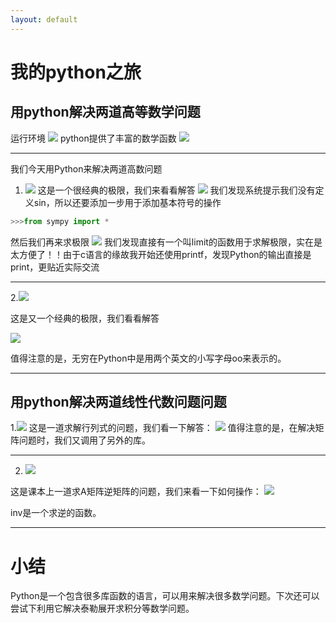 ```yaml
---
layout: default
---
```


# 我的python之旅
## 用python解决两道高等数学问题
运行环境
![](https://raw.githubusercontent.com/YoungAragon/swi-homework/gh-pages/images/lab10-1.png)
python提供了丰富的数学函数
![](https://raw.githubusercontent.com/YoungAragon/swi-homework/gh-pages/images/lab10-2.png)


---

我们今天用Python来解决两道高数问题
1. ![](https://raw.githubusercontent.com/YoungAragon/swi-homework/gh-pages/images/%E9%AB%98%E6%95%B01.jpg)
这是一个很经典的极限，我们来看看解答
![](https://raw.githubusercontent.com/YoungAragon/swi-homework/gh-pages/images/lab10-3.png)
我们发现系统提示我们没有定义sin，所以还要添加一步用于添加基本符号的操作
```python
>>>from sympy import *
```
然后我们再来求极限
![](https://raw.githubusercontent.com/YoungAragon/swi-homework/gh-pages/images/lab10-4.png)
我们发现直接有一个叫limit的函数用于求解极限，实在是太方便了！！由于c语言的缘故我开始还使用printf，发现Python的输出直接是print，更贴近实际交流

---

2.![](https://raw.githubusercontent.com/YoungAragon/swi-homework/gh-pages/images/%E9%AB%98%E6%95%B02.jpg)

这是又一个经典的极限，我们看看解答

![](https://raw.githubusercontent.com/YoungAragon/swi-homework/gh-pages/images/lab10-5.png)

值得注意的是，无穷在Python中是用两个英文的小写字母oo来表示的。

---

## 用python解决两道线性代数问题问题
1.![](https://raw.githubusercontent.com/YoungAragon/swi-homework/gh-pages/images/%E7%BA%BF%E4%BB%A32.jpg)
这是一道求解行列式的问题，我们看一下解答：
![](https://raw.githubusercontent.com/YoungAragon/swi-homework/gh-pages/images/lab10-6.png)
值得注意的是，在解决矩阵问题时，我们又调用了另外的库。


---

2. ![](https://raw.githubusercontent.com/YoungAragon/swi-homework/gh-pages/images/%E7%BA%BF%E4%BB%A31.jpg)

这是课本上一道求A矩阵逆矩阵的问题，我们来看一下如何操作：
![](https://raw.githubusercontent.com/YoungAragon/swi-homework/gh-pages/images/lab10-7.png)

inv是一个求逆的函数。

---

# 小结
Python是一个包含很多库函数的语言，可以用来解决很多数学问题。下次还可以尝试下利用它解决泰勒展开求积分等数学问题。